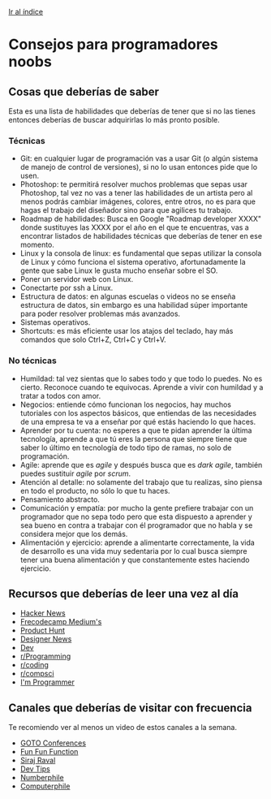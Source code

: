 [Ir al índice](../README.md)

# Consejos para programadores noobs

## Cosas que deberías de saber
Esta es una lista de habilidades que deberías de tener que si no las tienes entonces deberías de buscar adquirirlas lo más pronto posible.

### Técnicas

* Git: en cualquier lugar de programación vas a usar Git (o algún sistema de manejo de control de versiones), si no lo usan entonces pide que lo usen.
* Photoshop: te permitirá resolver muchos problemas que sepas usar Photoshop, tal vez no vas a tener las habilidades de un artista pero al menos podrás cambiar imágenes, colores, entre otros, no es para que hagas el trabajo del diseñador sino para que agilices tu trabajo.
* Roadmap de habilidades: Busca en Google "Roadmap developer XXXX" donde sustituyes las XXXX por el año en el que te encuentras, vas a encontrar listados de habilidades técnicas que deberías de tener en ese momento.
* Linux y la consola de linux: es fundamental que sepas utilizar la consola de Linux y cómo funciona el sistema operativo, afortunadamente la gente que sabe Linux le gusta mucho enseñar sobre el SO.
* Poner un servidor web con Linux.
* Conectarte por ssh a Linux.
* Estructura de datos: en algunas escuelas o videos no se enseña estructura de datos, sin embargo es una habilidad súper importante para poder resolver problemas más avanzados.
* Sistemas operativos.
* Shortcuts: es más eficiente usar los atajos del teclado, hay más comandos que solo Ctrl+Z, Ctrl+C y Ctrl+V.

### No técnicas

* Humildad: tal vez sientas que lo sabes todo y que todo lo puedes. No es cierto. Reconoce cuando te equivocas. Aprende a vivir con humildad y a tratar a todos con amor.
* Negocios: entiende cómo funcionan los negocios, hay muchos tutoriales con los aspectos básicos, que entiendas de las necesidades de una empresa te va a enseñar por qué estás haciendo lo que haces.
* Aprender por tu cuenta: no esperes a que te pidan aprender la última tecnología, aprende a que tú eres la persona que siempre tiene que saber lo último en tecnología de todo tipo de ramas, no solo de programación.
* Agile: aprende que es *agile* y después busca que es *dark agile*, también puedes sustituir *agile* por *scrum*.
* Atención al detalle: no solamente del trabajo que tu realizas, sino piensa en todo el producto, no sólo lo que tu haces.
* Pensamiento abstracto.
* Comunicación y empatía: por mucho la gente prefiere trabajar con un programador que no sepa todo pero que esta dispuesto a aprender y sea bueno en contra a trabajar con él programador que no habla y se considera mejor que los demás.
* Alimentación y ejercicio: aprende a alimentarte correctamente, la vida de desarrollo es una vida muy sedentaria por lo cual busca siempre tener una buena alimentación y que constantemente estes haciendo ejercicio.

## Recursos que deberías de leer una vez al día

* [Hacker News](https://news.ycombinator.com/)
* [Frecodecamp Medium's](https://medium.freecodecamp.org/)
* [Product Hunt](https://www.producthunt.com/)
* [Designer News](https://www.designernews.co/)
* [Dev](https://dev.to/)
* [r/Programming](https://www.reddit.com/r/programming/)
* [r/coding](https://www.reddit.com/r/coding)
* [r/compsci](https://www.reddit.com/r/compsci)
* [I'm Programmer](https://www.improgrammer.net/)

## Canales que deberías de visitar con frecuencia

Te recomiendo ver al menos un video de estos canales a la semana.

* [GOTO Conferences](https://www.youtube.com/user/GotoConferences)
* [Fun Fun Function](https://www.youtube.com/channel/UCO1cgjhGzsSYb1rsB4bFe4Q)
* [Siraj Raval](https://www.youtube.com/channel/UCWN3xxRkmTPmbKwht9FuE5A)
* [Dev Tips](https://www.youtube.com/user/DevTipsForDesigners)
* [Numberphile](https://www.youtube.com/user/numberphile)
* [Computerphile](https://www.youtube.com/user/Computerphile)
